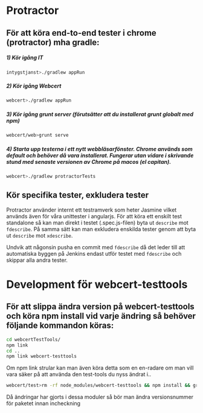 # Protractor

## För att köra end-to-end tester i chrome (protractor) mha gradle:

##### 1) Kör igång IT
```sh
intygstjanst>./gradlew appRun
```

##### 2) Kör igång Webcert
```sh
webcert>./gradlew appRun
```

##### 3) Kör igång grunt server (förutsätter att du installerat grunt globalt med npm)
```sh
webcert/web>grunt serve
```

##### 4) Starta upp testerna i ett nytt webbläsarfönster. Chrome används som default och behöver då vara installerat. Fungerar utan vidare i skrivande stund med senaste versionen av Chrome på macos (el capitan).
```sh
webcert>./gradlew protractorTests
```

## Kör specifika tester, exkludera tester

Protractor använder internt ett testramverk som heter Jasmine vilket används även för våra unittester i angularjs. För att köra ett enskilt test standalone så kan man direkt i testet (.spec.js-filen) byta ut `describe` mot `fdescribe`. På samma sätt kan man exkludera enskilda tester genom att byta ut `describe` mot `xdescribe`.

Undvik att någonsin pusha en commit med `fdescribe` då det leder till att automatiska byggen på Jenkins endast utför testet med `fdescribe` och skippar alla andra tester.

# Development för webcert-testtools

## För att slippa ändra version på webcert-testtools och köra npm install vid varje ändring så behöver följande kommandon köras:

 ```sh
 cd webcertTestTools/
 npm link
 cd ..
 npm link webcert-testtools
```

Om npm link strular kan man även köra detta som en en-radare om man vill vara säker på att använda den test-tools du nyss ändrat i..
```sh
webcert/test>rm -rf node_modules/webcert-testtools && npm install && grunt
```

Då ändringar har gjorts i dessa moduler så bör man ändra versionsnummer för paketet innan incheckning
